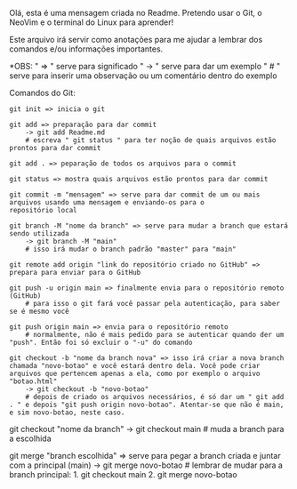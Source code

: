 Olá, esta é uma mensagem criada no Readme. Pretendo usar o Git, o NeoVim e o terminal do Linux para aprender!

Este arquivo irá servir como anotações para me ajudar a lembrar dos comandos e/ou informações importantes.

*OBS: " => " serve para significado
      " -> " serve para dar um exemplo 
      " # " serve para inserir uma observação ou um comentário dentro do exemplo

Comandos do Git:
    
    git init => inicia o git

    git add => preparação para dar commit
        -> git add Readme.md
        # escreva " git status " para ter noção de quais arquivos estão prontos para dar commit

    git add . => peparação de todos os arquivos para o commit

    git status => mostra quais arquivos estão prontos para dar commit

    git commit -m "mensagem" => serve para dar commit de um ou mais arquivos usando uma mensagem e enviando-os para o                                 repositório local

    git branch -M "nome da branch" => serve para mudar a branch que estará sendo utilizada
        -> git branch -M "main"
        # isso irá mudar o branch padrão "master" para "main"

    git remote add origin "link do repositório criado no GitHub" => prepara para enviar para o GitHub

    git push -u origin main => finalmente envia para o repositório remoto (GitHub)
        # para isso o git fará você passar pela autenticação, para saber se é mesmo você

    git push origin main => envia para o repositório remoto
        # normalmente, não é mais pedido para se autenticar quando der um "push". Então foi só excluir o "-u" do comando
        
    git checkout -b "nome da branch nova" => isso irá criar a nova branch chamada "novo-botao" e você estará dentro dela. Você pode criar arquivos que pertencem apenas a ela, como por exemplo o arquivo "botao.html"
     	-> git checkout -b "novo-botao"
     	# depois de criado os arquivos necessários, é só dar um " git add . " e depois "git push origin novo-botao". Atentar-se que não é main, e sim novo-botao, neste caso.

   git checkout "nome da branch"
   	-> git checkout main
   	# muda a branch para a escolhida
   	
   git merge "branch escolhida" => serve para pegar a branch criada e juntar com a principal (main)
   	-> git merge novo-botao
   	# lembrar de mudar para a branch principal:
   		1. git checkout main
   		2. git merge novo-botao



